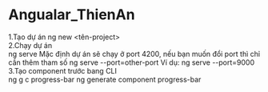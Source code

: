 # Angualar_ThienAn
1.Tạo dự án
ng new <tên-project>
<br/>
2.Chạy dự án
<br/>
ng serve 		 	        Mặc định dự án sẽ chạy ở port 4200, nếu bạn muốn đổi port thì chỉ cần thêm tham số
ng serve --port=other-port 	Ví dụ: ng serve --port=9000
<br/>
3.Tạo component trước bang CLI
<br/>
ng g c progress-bar
ng generate component progress-bar
